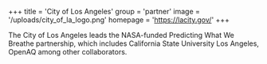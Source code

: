 +++
title = 'City of Los Angeles'
group = 'partner'
image = '/uploads/city_of_la_logo.png'
homepage = 'https://lacity.gov/'
+++

The City of Los Angeles leads the NASA-funded Predicting What We Breathe partnership, which includes California State University Los Angeles, OpenAQ among other collaborators.

